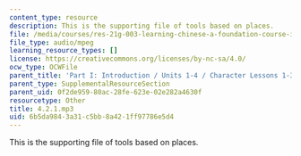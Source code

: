 ```yaml
---
content_type: resource
description: This is the supporting file of tools based on places.
file: /media/courses/res-21g-003-learning-chinese-a-foundation-course-in-mandarin-spring-2011/6b5da9843a31c5bb8a421ff97786e5d4_4.2.1.mp3
file_type: audio/mpeg
learning_resource_types: []
license: https://creativecommons.org/licenses/by-nc-sa/4.0/
ocw_type: OCWFile
parent_title: 'Part I: Introduction / Units 1-4 / Character Lessons 1-3'
parent_type: SupplementalResourceSection
parent_uid: 0f2de959-80ac-28fe-623e-02e282a4630f
resourcetype: Other
title: 4.2.1.mp3
uid: 6b5da984-3a31-c5bb-8a42-1ff97786e5d4
---
```

This is the supporting file of tools based on places.